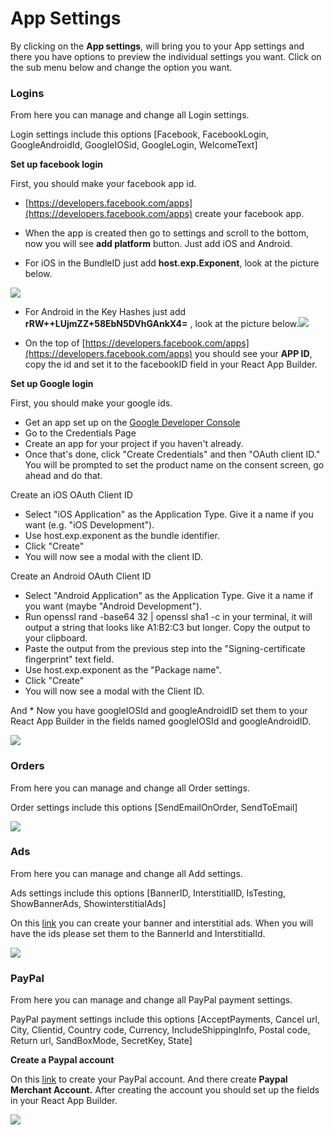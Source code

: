 # App Settings

By clicking on the **App settings**, will bring you to your App settings and there you have options to preview the individual settings you want. Click on the sub menu below and change the option you want.

### Logins <a id="logins"></a>

From here you can manage and change all Login settings.

Login settings include this options \[Facebook, FacebookLogin, GoogleAndroidId, GoogleIOSid, GoogleLogin, WelcomeText\]

**Set up facebook login**

First, you should make your facebook app id.

- [https://developers.facebook.com/apps](https://developers.facebook.com/apps) create your facebook app.

- When the app is created then go to settings and scroll to the bottom, now you will see **add platform** button. Just add iOS and Android.

- For iOS in the BundleID just add **host.exp.Exponent**, look at the picture below.

![](https://gblobscdn.gitbook.com/assets%2F-LrupYYzVe_rJk5v1KU7%2F-LrwvHv4XC1lAbJzkPyO%2F-Lrx-__GvoSCGHWxEmgZ%2FoBsB8Yc0zqXBivbVInLcnTb55r8poAJXA9cmmUkh.png?alt=media&token=a038ac61-e85a-444c-8940-02e850960444)

- For Android in the Key Hashes just add **rRW++LUjmZZ+58EbN5DVhGAnkX4=** , look at the picture below.![](https://gblobscdn.gitbook.com/assets%2F-LrupYYzVe_rJk5v1KU7%2F-LrwvHv4XC1lAbJzkPyO%2F-Lrx-k6oa6I0aj68wvKl%2FoKWAoj58by3kbf7AYydhEcv8z0bYCIXHB3Jn7PBw.png?alt=media&token=c1152ab7-8605-45d4-87f2-49c716176acc)

- On the top of [https://developers.facebook.com/apps](https://developers.facebook.com/apps) you should see your **APP ID**, copy the id and set it to the facebookID field in your React App Builder.

**Set up Google login**

First, you should make your google ids.

* Get an app set up on the [Google Developer Console](https://console.developers.google.com/apis/credentials?pli=1)​
* Go to the Credentials Page
* Create an app for your project if you haven't already.
* Once that's done, click "Create Credentials" and then "OAuth client ID." You will be prompted to set the product name on the consent screen, go ahead and do that.

Create an iOS OAuth Client ID

* Select "iOS Application" as the Application Type. Give it a name if you want \(e.g. "iOS Development"\).
* Use host.exp.exponent as the bundle identifier.
* Click "Create"
* You will now see a modal with the client ID.

Create an Android OAuth Client ID

* Select "Android Application" as the Application Type. Give it a name if you want \(maybe "Android Development"\).
* Run openssl rand -base64 32 \| openssl sha1 -c in your terminal, it will output a string that looks like A1:B2:C3 but longer. Copy the output to your clipboard.
* Paste the output from the previous step into the "Signing-certificate fingerprint" text field.
* Use host.exp.exponent as the "Package name".
* Click "Create"
* You will now see a modal with the Client ID.

And \* Now you have googleIOSId and googleAndroidID set them to your React App Builder in the fields named googleIOSId and googleAndroidID.

![](https://gblobscdn.gitbook.com/assets%2F-LrupYYzVe_rJk5v1KU7%2F-LrwvHv4XC1lAbJzkPyO%2F-Lrx-vSiE-BENCYQDkHm%2FV6fk5inaA2Ikn0SkgcABrSaO5B4cjeELdSj76Ao9.png?alt=media&token=1be34455-5289-4938-b170-2d7cb070e2ef)

### Orders <a id="orders"></a>

From here you can manage and change all Order settings.

Order settings include this options \[SendEmailOnOrder, SendToEmail\]

![](https://gblobscdn.gitbook.com/assets%2F-LrupYYzVe_rJk5v1KU7%2F-LrwvHv4XC1lAbJzkPyO%2F-Lrx09ltkeeoswgGfLUy%2FgJNuq1eWxCDtVzDdg5VTyFyA7tWPTtZIZjIRB8EI.png?alt=media&token=1544a01a-878a-450c-856e-c56b64502152)

### Ads <a id="ads"></a>

From here you can manage and change all Add settings.

Ads settings include this options \[BannerID, InterstitialID, IsTesting, ShowBannerAds, ShowinterstitialAds\]

On this [link](https://admob.google.com/home/) you can create your banner and interstitial ads. When you will have the ids please set them to the BannerId and InterstitialId.

![](https://gblobscdn.gitbook.com/assets%2F-LrupYYzVe_rJk5v1KU7%2F-LrwvHv4XC1lAbJzkPyO%2F-Lrx0KuyTtpejuZqjWwP%2FnDaLbtsj79jxF9G75Gs8SCM7cqE9rv6E8wCltzQT.png?alt=media&token=d7759c7f-0270-4fdc-8b2c-e4cc2f1fb834)

### PayPal <a id="paypal"></a>

From here you can manage and change all PayPal payment settings.

PayPal payment settings include this options \[AcceptPayments, Cancel url, City, Clientid, Country code, Currency, IncludeShippingInfo, Postal code, Return url, SandBoxMode, SecretKey, State\]

**Create a Paypal account**

On this [link](https://developer.paypal.com/developer/accounts/) to create your PayPal account. And there create **Paypal Merchant Account.** After creating the account you should set up the fields in your React App Builder.

![](https://gblobscdn.gitbook.com/assets%2F-LrupYYzVe_rJk5v1KU7%2F-LrwvHv4XC1lAbJzkPyO%2F-Lrx0WBTl6lg-IG5oLp8%2F9cRxTXHp4q7WDWzB4JBrcE9QPuJmIkaf9BUM8g1F.png?alt=media&token=597d527b-3e70-498a-a698-e7a799ce54f8)

